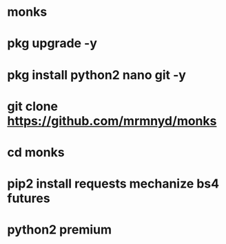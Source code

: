 # monks

# pkg upgrade -y 
# pkg install python2 nano git -y 
# git clone https://github.com/mrmnyd/monks
# cd monks 
# pip2 install requests mechanize bs4 futures 
# python2 premium
